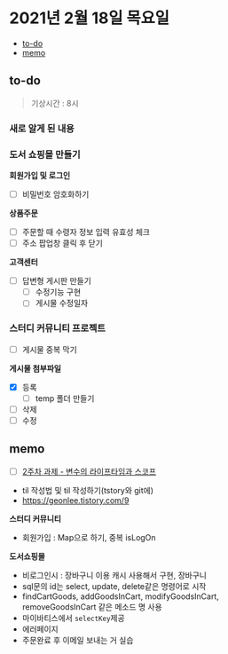 # 2021년 2월 18일 목요일

- [to-do](#to-do)
- [memo](#memo)

## to-do

> 기상시간 : 8시

### 새로 알게 된 내용

### 도서 쇼핑몰 만들기

**회원가입 및 로그인**

- [ ] 비밀번호 암호화하기

**상품주문**

- [ ] 주문할 때 수령자 정보 입력 유효성 체크
- [ ] 주소 팝업창 클릭 후 닫기

**고객센터**

- [ ] 답변형 게시판 만들기
  - [ ] 수정기능 구현
  - [ ] 게시물 수정일자

### 스터디 커뮤니티 프로젝트

- [ ] 게시물 중복 막기

**게시물 첨부파일**

- [x] 등록
  - [ ] temp 폴더 만들기
- [ ] 삭제
- [ ] 수정

## memo

- [ ] [2주차 과제 - 변수의 라이프타임과 스코프](https://github.com/kimmy100b/TIL/blob/master/Java/live-study/week-2.md)
- til 작성법 및 til 작성하기(tstory와 git에)
- <https://geonlee.tistory.com/9>

**스터디 커뮤니티**

- 회원가입 : Map으로 하기, 중복 isLogOn

**도서쇼핑몰**

- 비로그인시 : 장바구니 이용 캐시 사용해서 구현, 장바구니
- sql문의 id는 select, update, delete같은 명령어로 시작
- findCartGoods, addGoodsInCart, modifyGoodsInCart, removeGoodsInCart 같은 메소드 명 사용
- 마이바티스에서 `selectKey`제공
- 에러페이지
- 주문완료 후 이메일 보내는 거 실습
